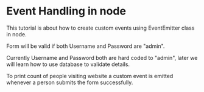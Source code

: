 # Event Handling in node
This tutorial is about how to create custom events using EventEmitter class in node.

Form will be valid if both Username and Password are "admin".

Currently Username and Password both are hard coded to "admin", later we will learn how to use database to validate details.

To print count of people visiting website a custom event is emitted whenever a person submits the form successfully.
